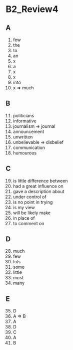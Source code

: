 # B2_Review4
## A
1. few
2. the
3. to
4. an
5. x
6. a
7. x
8. x
9. into
10. x => much

## B
11. politicians
12. informative
13. journalism => journal
14. announcement
15. unwritten
16. unbelievable => disbelief
17. communication
18. humourous

## C
19. is little difference between
20. had a great influence on
21. gave a description about
22. under control of
23. is no point in trying
24. is my view
25. will be likely make
26. in place of
27. to comment on

## D
28. much
29. few
30. lots
31. some
32. little
33. most
34. many

## E
35. D
36. A => B
37. A
38. D
39. C
40. A
41. B